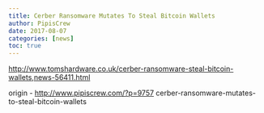 ```yaml
---
title: Cerber Ransomware Mutates To Steal Bitcoin Wallets
author: PipisCrew
date: 2017-08-07
categories: [news]
toc: true
---
```


http://www.tomshardware.co.uk/cerber-ransomware-steal-bitcoin-wallets,news-56411.html

origin - http://www.pipiscrew.com/?p=9757 cerber-ransomware-mutates-to-steal-bitcoin-wallets